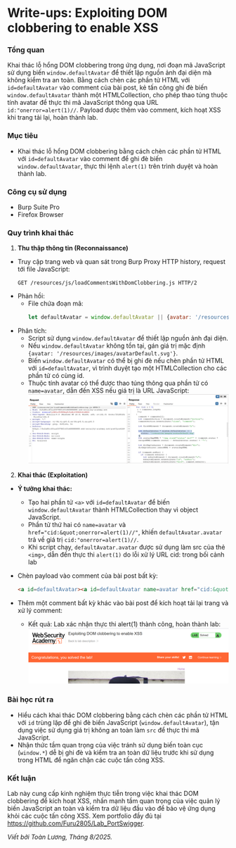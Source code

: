 # Write-ups: Exploiting DOM clobbering to enable XSS

### Tổng quan
Khai thác lỗ hổng DOM clobbering trong ứng dụng, nơi đoạn mã JavaScript sử dụng biến `window.defaultAvatar` để thiết lập nguồn ảnh đại diện mà không kiểm tra an toàn. Bằng cách chèn các phần tử HTML với `id=defaultAvatar` vào comment của bài post, kẻ tấn công ghi đè biến `window.defaultAvatar` thành một HTMLCollection, cho phép thao túng thuộc tính avatar để thực thi mã JavaScript thông qua URL `id:"onerror=alert(1)//`. Payload được thêm vào comment, kích hoạt XSS khi trang tải lại, hoàn thành lab.

### Mục tiêu
- Khai thác lỗ hổng DOM clobbering bằng cách chèn các phần tử HTML với `id=defaultAvatar` vào comment để ghi đè biến `window.defaultAvatar`, thực thi lệnh `alert(1)` trên trình duyệt và hoàn thành lab.

### Công cụ sử dụng
- Burp Suite Pro
- Firefox Browser

### Quy trình khai thác
1. **Thu thập thông tin (Reconnaissance)**
- Truy cập trang web và quan sát trong Burp Proxy HTTP history, request tới file JavaScript:
    ```plain
    GET /resources/js/loadCommentsWithDomClobbering.js HTTP/2
    ```
- Phản hồi:
    - File chứa đoạn mã:
        ```javascript
        let defaultAvatar = window.defaultAvatar || {avatar: '/resources/images/avatarDefault.svg'}
        ```
- Phân tích:
    - Script sử dụng `window.defaultAvatar` để thiết lập nguồn ảnh đại diện.
    - Nếu `window.defaultAvatar` không tồn tại, gán giá trị mặc định `{avatar: '/resources/images/avatarDefault.svg'}`.
    - Biến `window.defaultAvatar` có thể bị ghi đè nếu chèn phần tử HTML với `id=defaultAvatar`, vì trình duyệt tạo một HTMLCollection cho các phần tử có cùng id.
    - Thuộc tính avatar có thể được thao túng thông qua phần tử có `name=avatar`, dẫn đến XSS nếu giá trị là URL JavaScript:
        ![script](./images/1_default_avatar.png)

2. **Khai thác (Exploitation)**
- **Ý tưởng khai thác:**
    - Tạo hai phần tử `<a>` với `id=defaultAvatar` để biến `window.defaultAvatar` thành HTMLCollection thay vì object JavaScript.
    - Phần tử thứ hai có `name=avatar` và `href="cid:&quot;onerror=alert(1)//"`, khiến `defaultAvatar.avatar` trả về giá trị `cid:"onerror=alert(1)//`.
    - Khi script chạy, `defaultAvatar.avatar` được sử dụng làm src của thẻ `<img>`, dẫn đến thực thi `alert(1)` do lỗi xử lý URL cid: trong bối cảnh lab

- Chèn payload vào comment của bài post bất kỳ:
    ```html
    <a id=defaultAvatar><a id=defaultAvatar name=avatar href="cid:&quot;onerror=alert(1)//">
    ```

- Thêm một comment bất kỳ khác vào bài post để kích hoạt tải lại trang và xử lý comment:
    - Kết quả: Lab xác nhận thực thi alert(1) thành công, hoàn thành lab:
        ![solved](./images/2_solved.png)

### Bài học rút ra
- Hiểu cách khai thác DOM clobbering bằng cách chèn các phần tử HTML với `id` trùng lặp để ghi đè biến JavaScript (`window.defaultAvatar`), tận dụng việc sử dụng giá trị không an toàn làm `src` để thực thi mã JavaScript.
- Nhận thức tầm quan trọng của việc tránh sử dụng biến toàn cục (`window.*`) dễ bị ghi đè và kiểm tra an toàn dữ liệu trước khi sử dụng trong HTML để ngăn chặn các cuộc tấn công XSS.

### Kết luận
Lab này cung cấp kinh nghiệm thực tiễn trong việc khai thác DOM clobbering để kích hoạt XSS, nhấn mạnh tầm quan trọng của việc quản lý biến JavaScript an toàn và kiểm tra dữ liệu đầu vào để bảo vệ ứng dụng khỏi các cuộc tấn công XSS. Xem portfolio đầy đủ tại https://github.com/Furu2805/Lab_PortSwigger.

*Viết bởi Toàn Lương, Tháng 8/2025.*